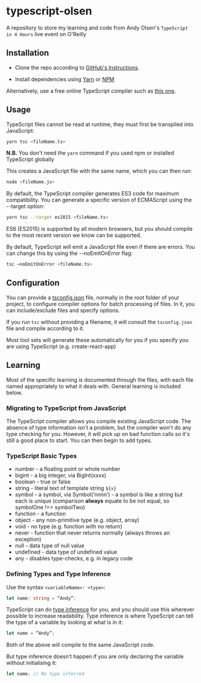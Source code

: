 # typescript-olsen

A repository to store my learning and code from Andy Olsen's `TypeScript in 4 Hours` live event on O'Reilly

## Installation

- Clone the repo according to [GitHub's Instructions](https://docs.github.com/en/repositories/creating-and-managing-repositories/cloning-a-repository).

- Install dependencies using [Yarn](https://classic.yarnpkg.com/en/) or [NPM](https://docs.npmjs.com/)

Alternatively, use a free online TypeScript compiler such as [this one](http://www.typescriptlang.org/play/).

## Usage

TypeScript files cannot be read at runtime, they must first be transpiled into JavaScript:

```bash
yarn tsc <fileName.ts>
```

**N.B.** You don't need the `yarn` command if you used npm or installed TypeScript globally

This creates a JavaScript file with the same name, which you can then run:

```bash
node <fileName.js>
```

By default, the TypeScript compiler generates ES3 code for maximum compatibility. You can generate a specific version of ECMAScript using the --target option:

```bash
yarn tsc --target es2015 <fileName.ts>
```

ES6 (ES2015) is supported by all modern browsers, but you should compile to the most recent version we know can be supported.

By default, TypeScript will emit a JavaScript file even if there are errors. You can change this by using the --noEmitOnError flag:

```bash
tsc —noEmitOnError <fileName.ts>
```

## Configuration

You can provide a [tsconfig.json](https://www.typescriptlang.org/docs/handbook/tsconfig-json.html) file, normally in the root folder of your project, to configure compiler options for batch processing of files. In it, you can include/exclude files and specify options.

If you run `tsc` without providing a filename, it will consult the `tsconfig.json` file and compile according to it.

Most tool sets will generate these automatically for you if you specify you are using TypeScript (e.g. create-react-app)

## Learning

Most of the specific learning is documented through the files, with each file named appropriately to what it deals with. General learning is included below.

### Migrating to TypeScript from JavaScript

The TypeScript compiler allows you compile existing JavaScript code. The absence of type information isn't a problem, but the compiler won't do any type checking for you. However, it will pick up on bad function calls so it's still a good place to start. You can then begin to add types.

### TypeScript Basic Types

- number - a floating point or whole number
- bigint - a big integer, via BigInt(xxxx)
- boolean - true or false
- string - literal text of template string `${x}`
- symbol - a symbol, via Symbol(‘nnnn’) - a symbol is like a string but each is unique (comparison **always** equate to be not equal, so symbolOne !== symbolTwo)
- function - a function
- object - any non-primitive type (e.g. object, array)
- void - no type (e.g. function with no return)
- never - function that never returns normally (always throws an exception)
- null - data type of null value
- undefined - data type of undefined value
- any - disables type-checks, e.g. in legacy code

### Defining Types and Type Inference

Use the syntax `<variableName>: <type>`:

```typescript
let name: string = “Andy”;
```

TypeScript can do [type inference](https://www.typescriptlang.org/docs/handbook/type-inference.html) for you, and you should use this wherever possible to increase readability. Type inference is where TypeScript can tell the type of a variable by looking at what is in it:

```typescript
let name = “Andy”;
```

Both of the above will compile to the same JavaScript code.

But type inference doesn’t happen if you are only declaring the variable without initialising it:

```typescript
let name; // No type inferred
```
